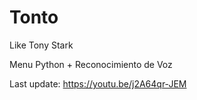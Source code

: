 # Tonto
Like Tony Stark

Menu Python + Reconocimiento de Voz 

Last update: https://youtu.be/j2A64qr-JEM
